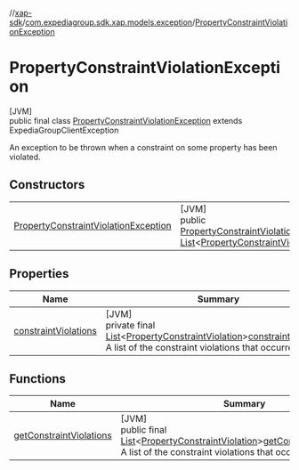 //[xap-sdk](../../../index.md)/[com.expediagroup.sdk.xap.models.exception](../index.md)/[PropertyConstraintViolationException](index.md)

# PropertyConstraintViolationException

[JVM]\
public final class [PropertyConstraintViolationException](index.md) extends ExpediaGroupClientException

An exception to be thrown when a constraint on some property has been violated.

## Constructors

| | |
|---|---|
| [PropertyConstraintViolationException](-property-constraint-violation-exception.md) | [JVM]<br>public [PropertyConstraintViolationException](index.md)[PropertyConstraintViolationException](-property-constraint-violation-exception.md)([String](https://docs.oracle.com/javase/8/docs/api/java/lang/String.html)message, [List](https://docs.oracle.com/javase/8/docs/api/java/util/List.html)&lt;[PropertyConstraintViolation](../-property-constraint-violation/index.md)&gt;constraintViolations) |

## Properties

| Name | Summary |
|---|---|
| [constraintViolations](index.md#281743026%2FProperties%2F699445674) | [JVM]<br>private final [List](https://docs.oracle.com/javase/8/docs/api/java/util/List.html)&lt;[PropertyConstraintViolation](../-property-constraint-violation/index.md)&gt;[constraintViolations](index.md#281743026%2FProperties%2F699445674)<br>A list of the constraint violations that occurred |

## Functions

| Name | Summary |
|---|---|
| [getConstraintViolations](get-constraint-violations.md) | [JVM]<br>public final [List](https://docs.oracle.com/javase/8/docs/api/java/util/List.html)&lt;[PropertyConstraintViolation](../-property-constraint-violation/index.md)&gt;[getConstraintViolations](get-constraint-violations.md)()<br>A list of the constraint violations that occurred |
